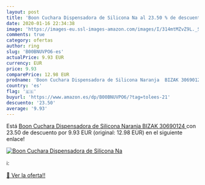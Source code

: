 ```yaml
---
layout: post
title: 'Boon Cuchara Dispensadora de Silicona Na al 23.50 % de descuento'
date: 2020-01-16 22:34:38
image: 'https://images-eu.ssl-images-amazon.com/images/I/314mtMZvZ9L._SL200_.jpg'
comments: true
category: ofertas
author: ring
slug: 'B00BNUVPO6-es'
actualPrice: 9.93 EUR
currency: EUR
price: 9.93
comparePrice: 12.98 EUR
prodname: 'Boon Cuchara Dispensadora de Silicona Naranja  BIZAK 30690124 '
country: 'es'
flag: '🇪🇸'
buyurl: 'https://www.amazon.es/dp/B00BNUVPO6/?tag=tolees-21'
descuento: '23.50'
average: '9.93'
---
```


Está [Boon Cuchara Dispensadora de Silicona Naranja  BIZAK 30690124 ](https://www.amazon.es/dp/B00BNUVPO6/?tag=tolees-21) con 23.50 de descuento por 9.93 EUR (original: 12.98 EUR) en el siguiente enlace!

[![Boon Cuchara Dispensadora de Silicona Na](https://images-eu.ssl-images-amazon.com/images/I/314mtMZvZ9L._SL200_.jpg)](https://www.amazon.es/dp/B00BNUVPO6/?tag=tolees-21)

ℹ️:


[🛒 Ver la oferta!!](https://www.amazon.es/dp/B00BNUVPO6/?tag=tolees-21)
